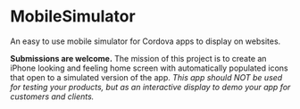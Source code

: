 MobileSimulator
===============

An easy to use mobile simulator for Cordova apps to display on websites. 

<b>Submissions are welcome.</b> 
The mission of this project is to create an iPhone looking and feeling home screen with automatically populated icons that open to a simulated version of the app. <i>This app should NOT be used for testing your products, but as an interactive display to demo your app for customers and clients.</i>

